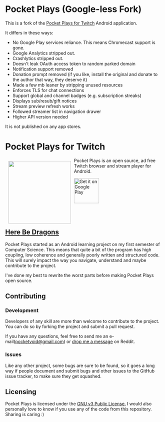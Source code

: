 # Pocket Plays (Google-less Fork)

This is a fork of the [Pocket Plays for Twitch](https://github.com/SebastianRask/Pocket-Plays-for-Twitch) Android application.

It differs in these ways:

- No Google Play services reliance. This means Chromecast support is gone.
- Google Analytics stripped out.
- Crashlytics stripped out.
- Doesn't leak OAuth access token to random parked domain
- Notification support removed
- Donation prompt removed (if you like, install the original and donate to the author that way, they deserve it)
- Made a few mb leaner by stripping unused resources
- Enforces TLS for chat connections
- Support global and channel badges (e.g. subscription streaks)
- Displays sub/resub/gift notices
- Stream preview refresh works
- Followed streamer list in navigation drawer
- Higher API version needed

It is not published on any app stores.

# Pocket Plays for Twitch
<img src="https://lh3.googleusercontent.com/uYQLNHtuzLKnyCFUA5CeAqaO6EcsTHXl6kI9D4xc1Rp67cxoTjXuvIJUycSLl2rLXw=s180" align="left" width="200" hspace="10" vspace="10"/>

Pocket Plays is an open source, ad free Twitch browser and stream player for Android.

<a href="https://play.google.com/store/apps/details?id=net.nrask.notifyme">
    <img alt="Get it on Google Play" height="80" 
         src="https://play.google.com/intl/en_us/badges/images/generic/en_badge_web_generic.png" />
</a>

</br>
</br>
</br>
</br>

## [Here Be Dragons](https://en.wikipedia.org/wiki/Here_be_dragons)

Pocket Plays started as an Android learning project on my first semester of Computer Science. 
This means that quite a bit of the program has high coupling, low coherence and generally poorly written and structured code.  
This will surely impact the way you navigate, understand and maybe contribute to the project. 

I've done my best to rewrite the worst parts before making Pocket Plays open source.

## Contributing

### Development

Developers of any skill are more than welcome to contribute to the project. 
You can do so by forking the project and submit a pull request.

If you have any questions, feel free to
send me an e-mail(pocketvoid@gmail.com) or
[drop me a message](https://www.reddit.com/message/compose/?to=sebofdoom) on Reddit.

### Issues

Like any other project, some bugs are sure to be found, so it 
goes a long way if people document and submit bugs and other
issues to the GitHub issue tracker, to make sure they get squashed.

## Licensing

Pocket Plays is licensed under the [GNU v3 Public License.](https://github.com/SebastianRask/Pocket-Plays-for-Twitch/blob/master/LICENSE)
I would also personally love to know if you use any of the code from this repository. Sharing is caring :)
